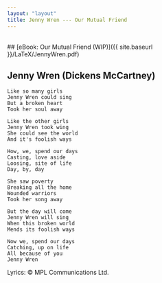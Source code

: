 ```yaml
---
layout: "layout"
title: Jenny Wren --- Our Mutual Friend
---
```


<br>
## [eBook: Our Mutual Friend (WIP)]({{ site.baseurl }}/LaTeX/JennyWren.pdf)
<br>

## Jenny Wren (Dickens McCartney)

```
Like so many girls
Jenny Wren could sing
But a broken heart
Took her soul away

Like the other girls
Jenny Wren took wing
She could see the world
And it's foolish ways

How, we, spend our days
Casting, love aside
Loosing, site of life
Day, by, day

She saw poverty
Breaking all the home
Wounded warriors
Took her song away

But the day will come
Jenny Wren will sing
When this broken world
Mends its foolish ways

Now we, spend our days
Catching, up on life
All because of you
Jenny Wren
```

Lyrics: &copy; MPL Communications Ltd.



